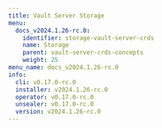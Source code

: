 ```yaml
---
title: Vault Server Storage
menu:
  docs_v2024.1.26-rc.0:
    identifier: storage-vault-server-crds
    name: Storage
    parent: vault-server-crds-concepts
    weight: 25
menu_name: docs_v2024.1.26-rc.0
info:
  cli: v0.17.0-rc.0
  installer: v2024.1.26-rc.0
  operator: v0.17.0-rc.0
  unsealer: v0.17.0-rc.0
  version: v2024.1.26-rc.0
---
```


